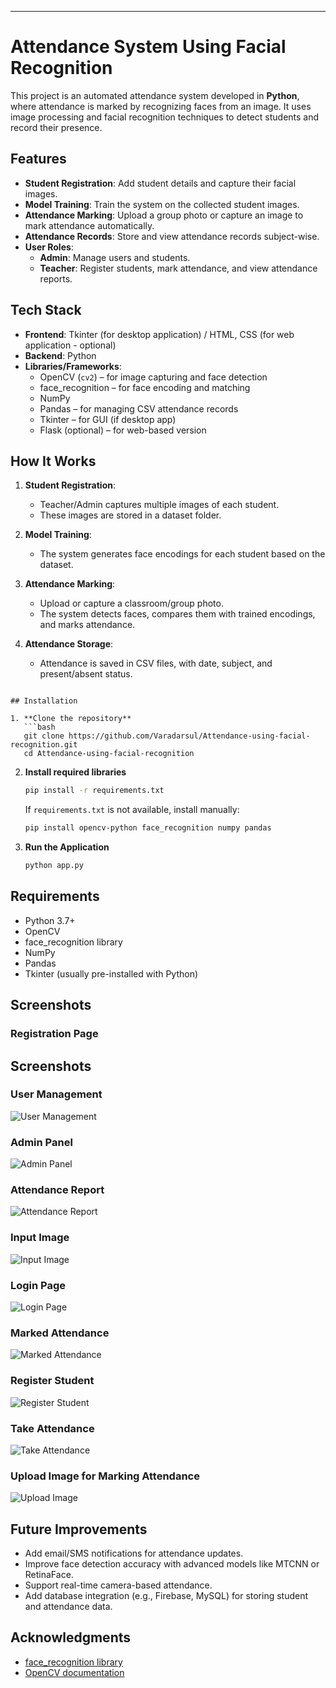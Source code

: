 ---

# Attendance System Using Facial Recognition

This project is an automated attendance system developed in **Python**, where attendance is marked by recognizing faces from an image. It uses image processing and facial recognition techniques to detect students and record their presence.

## Features

- **Student Registration**: Add student details and capture their facial images.
- **Model Training**: Train the system on the collected student images.
- **Attendance Marking**: Upload a group photo or capture an image to mark attendance automatically.
- **Attendance Records**: Store and view attendance records subject-wise.
- **User Roles**:  
  - **Admin**: Manage users and students.  
  - **Teacher**: Register students, mark attendance, and view attendance reports.

## Tech Stack

- **Frontend**: Tkinter (for desktop application) / HTML, CSS (for web application - optional)
- **Backend**: Python
- **Libraries/Frameworks**:
  - OpenCV (`cv2`) – for image capturing and face detection
  - face_recognition – for face encoding and matching
  - NumPy
  - Pandas – for managing CSV attendance records
  - Tkinter – for GUI (if desktop app)
  - Flask (optional) – for web-based version

## How It Works

1. **Student Registration**:
   - Teacher/Admin captures multiple images of each student.
   - These images are stored in a dataset folder.

2. **Model Training**:
   - The system generates face encodings for each student based on the dataset.

3. **Attendance Marking**:
   - Upload or capture a classroom/group photo.
   - The system detects faces, compares them with trained encodings, and marks attendance.

4. **Attendance Storage**:
   - Attendance is saved in CSV files, with date, subject, and present/absent status.

```

## Installation

1. **Clone the repository**
   ```bash
   git clone https://github.com/Varadarsul/Attendance-using-facial-recognition.git
   cd Attendance-using-facial-recognition
   ```

2. **Install required libraries**
   ```bash
   pip install -r requirements.txt
   ```
   If `requirements.txt` is not available, install manually:
   ```bash
   pip install opencv-python face_recognition numpy pandas
   ```

3. **Run the Application**
   ```bash
   python app.py
   ```

## Requirements

- Python 3.7+
- OpenCV
- face_recognition library
- NumPy
- Pandas
- Tkinter (usually pre-installed with Python)

## Screenshots

### Registration Page
## Screenshots

### User Management
![User Management](screenshots/user%20management.png)

### Admin Panel
![Admin Panel](screenshots/screenshots/admin%20panel.png)

### Attendance Report
![Attendance Report](screenshots/attendance%20report.png)

### Input Image
![Input Image](screenshots/input%20image.png)

### Login Page
![Login Page](screenshots/login.png)

### Marked Attendance
![Marked Attendance](screenshots/marked%20attendance%20of%20input%20image.png)

### Register Student
![Register Student](screenshots/register%20student.png)

### Take Attendance
![Take Attendance](screenshots/take%20attendance.png)

### Upload Image for Marking Attendance
![Upload Image](screenshots/upload%20image%20for%20marking%20attendance.png)


## Future Improvements

- Add email/SMS notifications for attendance updates.
- Improve face detection accuracy with advanced models like MTCNN or RetinaFace.
- Support real-time camera-based attendance.
- Add database integration (e.g., Firebase, MySQL) for storing student and attendance data.

## Acknowledgments

- [face_recognition library](https://github.com/ageitgey/face_recognition)
- [OpenCV documentation](https://docs.opencv.org/)


